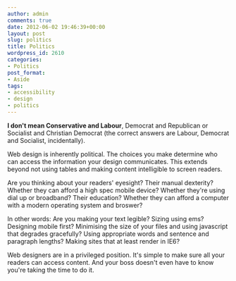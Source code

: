 ```yaml
---
author: admin
comments: true
date: 2012-06-02 19:46:39+00:00
layout: post
slug: politics
title: Politics
wordpress_id: 2610
categories:
- Politics
post_format:
- Aside
tags:
- accessibility
- design
- politics
---
```


**I don't mean Conservative and Labour**, Democrat and Republican or Socialist and Christian Democrat (the correct answers are Labour, Democrat and Socialist, incidentally).





Web design is inherently political. The choices you make determine who can access the information your design communicates. This extends beyond not using tables and making content intelligible to screen readers.





Are you thinking about your readers' eyesight? Their manual dexterity? Whether they can afford a high spec mobile device? Whether they're using dial up or broadband? Their education? Whether they can afford a computer with a modern operating system and broswer?





In other words: Are you making your text legible? Sizing using ems? Designing mobile first? Minimising the size of your files and using javascript that degrades gracefully? Using appropriate words and sentence and paragraph lengths? Making sites that at least render in IE6?





Web designers are in a privileged position. It's simple to make sure all your readers can access content. And your boss doesn't even have to know you're taking the time to do it.



